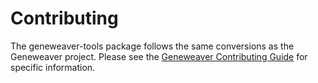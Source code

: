 # Contributing

The geneweaver-tools package follows the same conversions as the Geneweaver project. 
Please see the 
[Geneweaver Contributing Guide](https://bergsalex.github.io/geneweaver-docs/reference/contributing-guide/)
for specific information.
